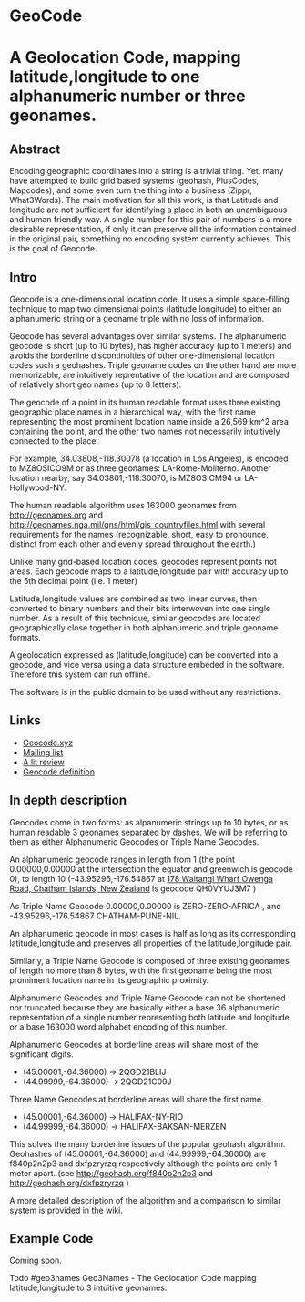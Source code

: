 # GeoCode
A Geolocation Code, mapping latitude,longitude to one alphanumeric number or three geonames.
==================



## Abstract

Encoding geographic coordinates into a string is a trivial thing. Yet, many have attempted to build grid based systems (geohash, PlusCodes, Mapcodes), and some even turn the thing into a business (Zippr, What3Words). The main motivation for all this work, is that Latitude and longitude are not sufficient for identifying a place in both an unambiguous and human friendly way. A single number for this pair of numbers is a more desirable representation, if only it can preserve all the information contained in the original pair, something no encoding system currently achieves. This is the goal of Geocode.


## Intro

Geocode is a one-dimensional location code. It uses a simple space-filling technique to map two dimensional points (latitude,longitude) to either an alphanumeric string or a geoname triple with no loss of information.

Geocode has several advantages over similar systems. The alphanumeric geocode is short (up to 10 bytes), has higher accuracy (up to 1 meters) and avoids the borderline discontinuities of other one-dimensional location codes such a geohashes. Triple geoname codes on the other hand are more memorizable, are intuitively reprentative of the location and are composed of relatively short geo names (up to 8 letters).

The geocode of a point in its human readable format uses three existing geographic place names in a hierarchical way, with the first name representing the most prominent location name inside a 26,569 km^2 area containing the point, and the other two names not necessarily intuitively connected to the place.

For example,  34.03808,-118.30078 (a location in Los Angeles), is encoded to MZ8OSICO9M or as three geonames: LA-Rome-Moliterno. Another location nearby, say 34.03801,-118.30070, is MZ8OSICM94 or LA-Hollywood-NY.

The human readable algorithm uses 163000 geonames from http://geonames.org and http://geonames.nga.mil/gns/html/gis_countryfiles.html with several requirements for the names (recognizable, short, easy to pronounce, distinct from each other and evenly spread throughout the earth.)

Unlike many grid-based location codes, geocodes represent points not areas. Each geocode maps to a latitude,longitude pair with accuracy up to the 5th decimal point (i.e. 1 meter)

Latitude,longitude values are combined as two linear curves, then converted to binary numbers and their bits interwoven into one single number. As a result of this technique, similar geocodes are located geographically close together in both alphanumeric and triple geoname formats.

A geolocation expressed as (latitude,longitude) can be converted into a geocode, and vice versa using a data structure embeded in the software. Therefore this system can run offline.

The software is in the public domain to be used without any restrictions.


Links
-----
 * [Geocode.xyz](https://geocode.xyz/)
 * [Mailing list](https://groups.google.com/forum/#!forum/geocode)
 * [A lit review](https://github.com/eruci/geocode/wiki/Comparison-to-similar-systems)
 * [Geocode definition](https://github.com/eruci/geocode/wiki/Geocode)

In depth description
-----------
Geocodes come in two forms: as alpanumeric strings up to 10 bytes, or as human readable 3 geonames separated by dashes. We will be referring to them as either Alphanumeric Geocodes or Triple Name Geocodes.

An alphanumeric geocode ranges in length from 1 (the point 0.00000,0.00000 at the intersection the equator and greenwich is geocode 0), to length 10 (-43.95296,-176.54867 at [178 Waitangi Wharf Owenga Road, Chatham Islands, New Zealand](https://geocode.xyz/178%20Waitangi%20Wharf%20Owenga%20Road,%20Chatham%20Islands,%20Ch%20%20New%20Zealand) is geocode QH0VYUJ3M7 )

As Triple Name Geocode 0.00000,0.00000 is ZERO-ZERO-AFRICA , and -43.95296,-176.54867 CHATHAM-PUNE-NIL.

An alphanumeric geocode in most cases is half as long as its corresponding latitude,longitude and preserves all properties of the latitude,longitude pair. 

Similarly, a Triple Name Geocode is composed of three existing geonames of length no more than 8 bytes, with the first geoname being the most promiment location name in its geographic proximity.

Alphanumeric Geocodes and Triple Name Geocode can not be shortened nor truncated because they are basically either a base 36 alphanumeric representation of a single number representing both latitude and longitude, or a base 163000 word alphabet encoding of this number. 

Alphanumeric Geocodes at borderline areas will share most of the significant digits.
   * (45.00001,-64.36000) -> 2QGD21BLIJ
   * (44.99999,-64.36000) -> 2QGD21C09J
  
Three Name Geocodes at borderline areas will share the first name.
   * (45.00001,-64.36000) -> HALIFAX-NY-RIO
   * (44.99999,-64.36000) -> HALIFAX-BAKSAN-MERZEN
   
This solves the many borderline issues of the popular geohash algorithm. Geohashes of (45.00001,-64.36000) and (44.99999,-64.36000) are f840p2n2p3 and dxfpzryrzq respectively although the points are only 1 meter apart. (see http://geohash.org/f840p2n2p3  and http://geohash.org/dxfpzryrzq )
   
A more detailed description of the algorithm and a comparison to similar system is provided in the wiki.

Example Code
------------
Coming soon.


Todo
#geo3names
Geo3Names - The Geolocation Code mapping latitude,longitude to 3 intuitive geonames.
